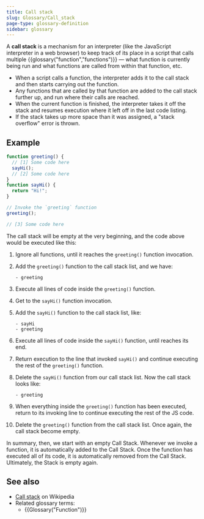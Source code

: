 ```yaml
---
title: Call stack
slug: Glossary/Call_stack
page-type: glossary-definition
sidebar: glossary
---
```


A **call stack** is a mechanism for an interpreter (like the JavaScript interpreter in a web browser) to keep track of its place in a script that calls multiple {{glossary("function","functions")}} — what function is currently being run and what functions are called from within that function, etc.

- When a script calls a function, the interpreter adds it to the call stack and then starts carrying out the function.
- Any functions that are called by that function are added to the call stack further up, and run where their calls are reached.
- When the current function is finished, the interpreter takes it off the stack and resumes execution where it left off in the last code listing.
- If the stack takes up more space than it was assigned, a "stack overflow" error is thrown.

## Example

```js
function greeting() {
  // [1] Some code here
  sayHi();
  // [2] Some code here
}
function sayHi() {
  return "Hi!";
}

// Invoke the `greeting` function
greeting();

// [3] Some code here
```

The call stack will be empty at the very beginning, and the code above would be executed like this:

1. Ignore all functions, until it reaches the `greeting()` function invocation.
2. Add the `greeting()` function to the call stack list, and we have:

   ```plain
   - greeting
   ```

3. Execute all lines of code inside the `greeting()` function.
4. Get to the `sayHi()` function invocation.
5. Add the `sayHi()` function to the call stack list, like:

   ```plain
   - sayHi
   - greeting
   ```

6. Execute all lines of code inside the `sayHi()` function, until reaches its end.
7. Return execution to the line that invoked `sayHi()` and continue executing the rest of the `greeting()` function.
8. Delete the `sayHi()` function from our call stack list. Now the call stack looks like:

   ```plain
   - greeting
   ```

9. When everything inside the `greeting()` function has been executed, return to its invoking line to continue executing the rest of the JS code.
10. Delete the `greeting()` function from the call stack list. Once again, the call stack become empty.

In summary, then, we start with an empty Call Stack. Whenever we invoke a function, it is automatically added to the Call Stack. Once the function has executed all of its code, it is automatically removed from the Call Stack. Ultimately, the Stack is empty again.

## See also

- [Call stack](https://en.wikipedia.org/wiki/Call_stack) on Wikipedia
- Related glossary terms:
  - {{Glossary("Function")}}
